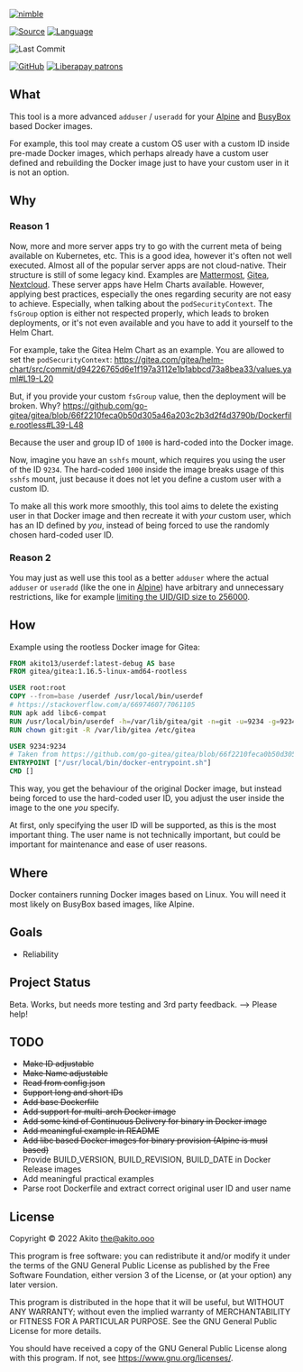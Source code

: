 [![nimble](https://raw.githubusercontent.com/yglukhov/nimble-tag/master/nimble.png)](https://nimble.directory/pkg/userdef)

[![Source](https://img.shields.io/badge/project-source-2a2f33?style=plastic)](https://github.com/theAkito/userdef)
[![Language](https://img.shields.io/badge/language-Nim-orange.svg?style=plastic)](https://nim-lang.org/)

![Last Commit](https://img.shields.io/github/last-commit/theAkito/userdef?style=plastic)

[![GitHub](https://img.shields.io/badge/license-GPL--3.0-informational?style=plastic)](https://www.gnu.org/licenses/gpl-3.0.txt)
[![Liberapay patrons](https://img.shields.io/liberapay/patrons/Akito?style=plastic)](https://liberapay.com/Akito/)

## What
This tool is a more advanced `adduser` / `useradd` for your [Alpine](https://www.alpinelinux.org/) and [BusyBox](https://www.busybox.net/) based Docker images.

For example, this tool may create a custom OS user with a custom ID inside pre-made Docker images, which perhaps already have a custom user defined and rebuilding the Docker image just to have your custom user in it is not an option.

## Why
### Reason 1
Now, more and more server apps try to go with the current meta of being available on Kubernetes, etc. This is a good idea, however it's often not well executed.
Almost all of the popular server apps are not cloud-native. Their structure is still of some legacy kind.
Examples are [Mattermost](https://mattermost.com/), [Gitea](https://gitea.io/en-us/), [Nextcloud](https://nextcloud.com/).
These server apps have Helm Charts available. However, applying best practices, especially the ones regarding security are not easy to achieve.
Especially, when talking about the `podSecurityContext`. The `fsGroup` option is either not respected properly, which leads to broken deployments, or it's not even available and you have to add it yourself to the Helm Chart.

For example, take the Gitea Helm Chart as an example. You are allowed to set the `podSecurityContext`:
https://gitea.com/gitea/helm-chart/src/commit/d94226765d6e1f197a3112e1b1abbcd73a8bea33/values.yaml#L19-L20

But, if you provide your custom `fsGroup` value, then the deployment will be broken. Why?
https://github.com/go-gitea/gitea/blob/66f2210feca0b50d305a46a203c2b3d2f4d3790b/Dockerfile.rootless#L39-L48

Because the user and group ID of `1000` is hard-coded into the Docker image.

Now, imagine you have an `sshfs` mount, which requires you using the user of the ID `9234`.
The hard-coded `1000` inside the image breaks usage of this `sshfs` mount, just because it does not let you define a custom user with a custom ID.

To make all this work more smoothly, this tool aims to delete the existing user in that Docker image and then recreate it with *your* custom user, which has an ID defined by *you*, instead of being forced to use the randomly chosen hard-coded user ID.

### Reason 2

You may just as well use this tool as a better `adduser` where the actual `adduser` or `useradd` (like the one in [Alpine](https://www.alpinelinux.org/)) have arbitrary and unnecessary restrictions, like for example [limiting the UID/GID size to 256000](https://stackoverflow.com/q/41807026/7061105).

## How
Example using the rootless Docker image for Gitea:

[//]: # (https://github.com/microsoft/vscode/issues/95728#issuecomment-616782131)
```dockerfile
FROM akito13/userdef:latest-debug AS base
FROM gitea/gitea:1.16.5-linux-amd64-rootless

USER root:root
COPY --from=base /userdef /usr/local/bin/userdef
# https://stackoverflow.com/a/66974607/7061105
RUN apk add libc6-compat
RUN /usr/local/bin/userdef -h=/var/lib/gitea/git -n=git -u=9234 -g=9234
RUN chown git:git -R /var/lib/gitea /etc/gitea

USER 9234:9234
# Taken from https://github.com/go-gitea/gitea/blob/66f2210feca0b50d305a46a203c2b3d2f4d3790b/Dockerfile.rootless#L71-L72
ENTRYPOINT ["/usr/local/bin/docker-entrypoint.sh"]
CMD []
```

This way, you get the behaviour of the original Docker image, but instead being forced to use the hard-coded user ID, you adjust the user inside the image to the one *you* specify.

At first, only specifying the user ID will be supported, as this is the most important thing.
The user name is not technically important, but could be important for maintenance and ease of user reasons.

## Where
Docker containers running Docker images based on Linux.
You will need it most likely on BusyBox based images, like Alpine.

## Goals
* Reliability

## Project Status
Beta. Works, but needs more testing and 3rd party feedback. --> Please help!

## TODO
* ~~Make ID adjustable~~
* ~~Make Name adjustable~~
* ~~Read from config.json~~
* ~~Support long and short IDs~~
* ~~Add base Dockerfile~~
* ~~Add support for multi-arch Docker image~~
* ~~Add some kind of Continuous Delivery for binary in Docker image~~
* ~~Add meaningful example in README~~
* ~~Add libc based Docker images for binary provision (Alpine is musl based)~~
* Provide BUILD_VERSION, BUILD_REVISION, BUILD_DATE in Docker Release images
* Add meaningful practical examples
* Parse root Dockerfile and extract correct original user ID and user name

## License
Copyright © 2022  Akito <the@akito.ooo>

This program is free software: you can redistribute it and/or modify
it under the terms of the GNU General Public License as published by
the Free Software Foundation, either version 3 of the License, or
(at your option) any later version.

This program is distributed in the hope that it will be useful,
but WITHOUT ANY WARRANTY; without even the implied warranty of
MERCHANTABILITY or FITNESS FOR A PARTICULAR PURPOSE.  See the
GNU General Public License for more details.

You should have received a copy of the GNU General Public License
along with this program.  If not, see <https://www.gnu.org/licenses/>.